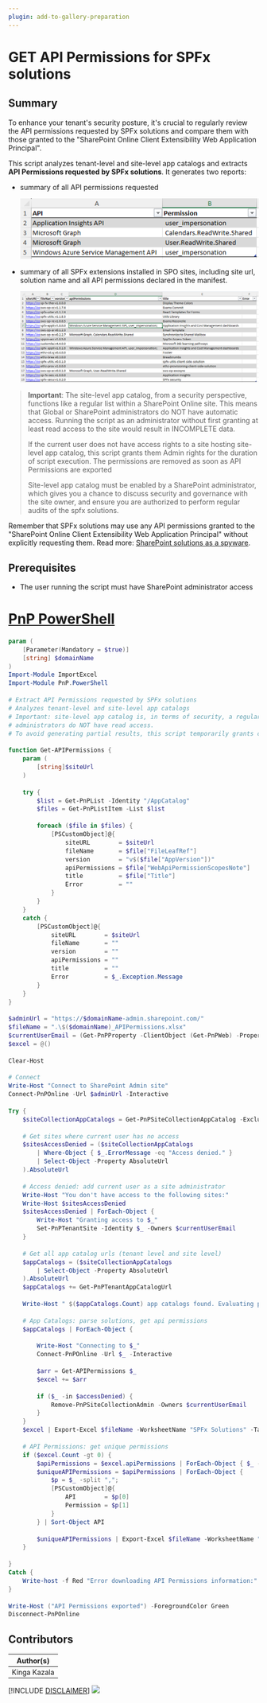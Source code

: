 ```yaml
---
plugin: add-to-gallery-preparation
---
```


# GET API Permissions for SPFx solutions

## Summary

To enhance your tenant's security posture, it's crucial to regularly review the API permissions requested by SPFx solutions and compare them with those granted to the "SharePoint Online Client Extensibility Web Application Principal".

This script analyzes tenant-level and site-level app catalogs and extracts **API Permissions requested by SPFx solutions**. It generates two reports:

-   summary of all API permissions requested

    ![All API permissions summary](./assets/ApiPermissionsSummary.png)

-   summary of all SPFx extensions installed in SPO sites, including site url, solution name and all API permissions declared in the manifest.

    ![API permissions per solution](./assets/APIPermissions.png)

> **Important**: The site-level app catalog, from a security perspective, functions like a regular list within a SharePoint Online site. This means that Global or SharePoint administrators do NOT have automatic access. Running the script as an administrator without first granting at least read access to the site would result in INCOMPLETE data.
>
> If the current user does not have access rights to a site hosting site-level app catalog, this script grants them Admin rights for the duration of script execution. The permissions are removed as soon as API Permissions are exported
>
> Site-level app catalog must be enabled by a SharePoint administrator, which gives you a chance to discuss security and governance with the site owner, and ensure you are authorized to perform regular audits of the spfx solutions.

Remember that SPFx solutions may use any API permissions granted to the "SharePoint Online Client Extensibility Web Application Principal" without explicitly requesting them. Read more: [SharePoint solutions as a spyware](https://pnp.github.io/blog/post/spfx-solutions-as-spyware/).

## Prerequisites

-   The user running the script must have SharePoint administrator access

# [PnP PowerShell](#tab/pnpps)

```powershell
param (
    [Parameter(Mandatory = $true)]
    [string] $domainName
)
Import-Module ImportExcel
Import-Module PnP.PowerShell

# Extract API Permissions requested by SPFx solutions
# Analyzes tenant-level and site-level app catalogs
# Important: site-level app catalog is, in terms of security, a regular SharePoint list within a SPO site. This means that Global/SharePoint
# administrators do NOT have read access.
# To avoid generating partial results, this script temporarily grants current user Site Admin rights (line 72) and removes them after api permissions are exported (line 93)

function Get-APIPermissions {
    param (
        [string]$siteUrl
    )

    try {
        $list = Get-PnPList -Identity "/AppCatalog"
        $files = Get-PnPListItem -List $list

        foreach ($file in $files) {
            [PSCustomObject]@{
                siteURL        = $siteUrl
                fileName       = $file["FileLeafRef"]
                version        = "v$($file["AppVersion"])"
                apiPermissions = $file["WebApiPermissionScopesNote"]
                title          = $file["Title"]
                Error          = ""
            }
        }
    }
    catch {
        [PSCustomObject]@{
            siteURL        = $siteUrl
            fileName       = ""
            version        = ""
            apiPermissions = ""
            title          = ""
            Error          = $_.Exception.Message
        }
    }
}

$adminUrl = "https://$domainName-admin.sharepoint.com/"
$fileName = ".\$($domainName)_APIPermissions.xlsx"
$currentUserEmail = (Get-PnPProperty -ClientObject (Get-PnPWeb) -Property CurrentUser).Email
$excel = @()

Clear-Host

# Connect
Write-Host "Connect to SharePoint Admin site"
Connect-PnPOnline -Url $adminUrl -Interactive

Try {
    $siteCollectionAppCatalogs = Get-PnPSiteCollectionAppCatalog -ExcludeDeletedSites

    # Get sites where current user has no access
    $sitesAccessDenied = ($siteCollectionAppCatalogs
        | Where-Object { $_.ErrorMessage -eq "Access denied." }
        | Select-Object -Property AbsoluteUrl
    ).AbsoluteUrl

    # Access denied: add current user as a site administrator
    Write-Host "You don't have access to the following sites:"
    Write-Host $sitesAccessDenied
    $sitesAccessDenied | ForEach-Object {
        Write-Host "Granting access to $_"
        Set-PnPTenantSite -Identity $_ -Owners $currentUserEmail
    }

    # Get all app catalog urls (tenant level and site level)
    $appCatalogs = ($siteCollectionAppCatalogs
        | Select-Object -Property AbsoluteUrl
    ).AbsoluteUrl
    $appCatalogs += Get-PnPTenantAppCatalogUrl

    Write-Host " $($appCatalogs.Count) app catalogs found. Evaluating permissions"

    # App Catalogs: parse solutions, get api permissions
    $appCatalogs | ForEach-Object {

        Write-Host "Connecting to $_"
        Connect-PnPOnline -Url $_ -Interactive

        $arr = Get-APIPermissions $_
        $excel += $arr

        if ($_ -in $accessDenied) {
            Remove-PnPSiteCollectionAdmin -Owners $currentUserEmail
        }
    }
    $excel | Export-Excel $fileName -WorksheetName "SPFx Solutions" -TableName "SPFx_Solutions" -TableStyle Light1

    # API Permissions: get unique permissions
    if ($excel.Count -gt 0) {
        $apiPermissions = $excel.apiPermissions | ForEach-Object { $_ -split ";" } | Where-Object { $_ -ne "" } | ForEach-Object { $_.Trim() } | Select-Object -Unique
        $uniqueAPIPermissions = $apiPermissions | ForEach-Object {
            $p = $_ -split ",";
            [PSCustomObject]@{
                API        = $p[0]
                Permission = $p[1]
            }
        } | Sort-Object API

        $uniqueAPIPermissions | Export-Excel $fileName -WorksheetName "API Permissions" -TableName "API_Permissions" -TableStyle Light1
    }

}
Catch {
    Write-host -f Red "Error downloading API Permissions information:" $_.Exception.Message
}

Write-Host ("API Permissions exported") -ForegroundColor Green
Disconnect-PnPOnline
```

## Contributors

| Author(s)    |
| ------------ |
| Kinga Kazala |

[!INCLUDE [DISCLAIMER](../../docfx/includes/DISCLAIMER.md)]
<img src="https://m365-visitor-stats.azurewebsites.net/script-samples/scripts/template-script-submission" aria-hidden="true" />
